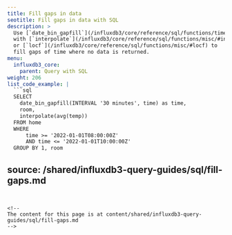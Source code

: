 ```yaml
---
title: Fill gaps in data
seotitle: Fill gaps in data with SQL
description: >
  Use [`date_bin_gapfill`](/influxdb3/core/reference/sql/functions/time-and-date/#date_bin_gapfill)
  with [`interpolate`](/influxdb3/core/reference/sql/functions/misc/#interpolate)
  or [`locf`](/influxdb3/core/reference/sql/functions/misc/#locf) to
  fill gaps of time where no data is returned.
menu:
  influxdb3_core:
    parent: Query with SQL
weight: 206
list_code_example: |
  ```sql
  SELECT
    date_bin_gapfill(INTERVAL '30 minutes', time) as time,
    room,
    interpolate(avg(temp))
  FROM home
  WHERE
      time >= '2022-01-01T08:00:00Z'
      AND time <= '2022-01-01T10:00:00Z'
  GROUP BY 1, room
  ```
source: /shared/influxdb3-query-guides/sql/fill-gaps.md
---
```


<!--
The content for this page is at content/shared/influxdb3-query-guides/sql/fill-gaps.md
-->
